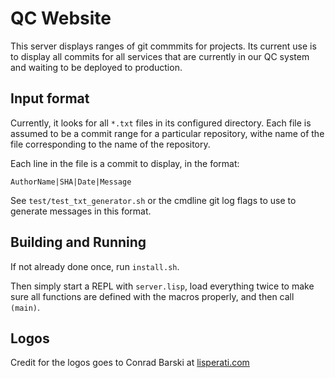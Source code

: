 # QC Website
This server displays ranges of git commmits for projects. Its current use is to display all commits for all services that are currently in our QC system and waiting to be deployed to production.

## Input format
Currently, it looks for all `*.txt` files in its configured directory.  Each file is assumed to be a commit range for a particular repository, withe name of the file corresponding to the name of the repository.

Each line in the file is a commit to display, in the format:
```
AuthorName|SHA|Date|Message
```
See `test/test_txt_generator.sh` or the cmdline git log flags to use to generate messages in this format.

## Building and Running
If not already done once, run `install.sh`.

Then simply start a REPL with `server.lisp`, load everything twice to make sure all functions are defined with the macros properly, and then call `(main)`.

## Logos
Credit for the logos goes to Conrad Barski at [lisperati.com](http://lisperati.com)
